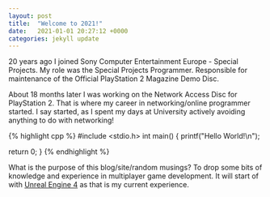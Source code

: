 ```yaml
---
layout: post
title:  "Welcome to 2021!"
date:   2021-01-01 20:27:12 +0000
categories: jekyll update
---
```

20 years ago I joined Sony Computer Entertainment Europe - Special Projects. 
My role was the Special Projects Programmer. Responsible for maintenance of the Official PlayStation 2 Magazine Demo Disc.

About 18 months later I was working on the Network Access Disc for PlayStation 2. That is where my career in networking/online programmer started.
I say started, as I spent my days at University actively avoiding anything to do with networking!

{% highlight cpp %}
#include <stdio.h>
int main()
{
  printf("Hello World!\n");

  return 0;
}
{% endhighlight %}

What is the purpose of this blog/site/random musings? 
To drop some bits of knowledge and experience in multiplayer game development.
It will start of with [Unreal Engine 4][unreal-engine-4] as that is my current experience.

[unreal-engine-4]: https://unrealengine.com
